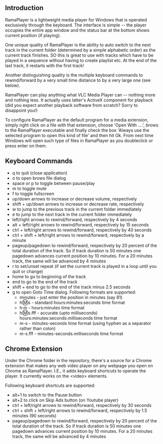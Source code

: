 ﻿Introduction
--------------------

RamaPlayer is a lightweight media player for Windows that is operated exclusively through the keyboard. The interface is simple -- the player occupies the entire app window and the status bar at the bottom shows current position (if playing).

One unique quality of RamaPlayer is the ability to auto switch to the next track in the current folder (determined by a simple alphabetic order) as the current track finishes. SO this is great to use with tracks which have to be played in a sequence without having to create playlist etc. At the end of the last track, it restarts with the first track!

Another distinguishing quality is the multiple keyboard commands to rewind/forward by a very small time distance to by a very large one (see below).

RamaPlayer can play anything what VLC Media Player  can -- nothing more and nothing less. It actually uses latter's ActiveX component for playback (did you expect another playback software from scratch? Sorry to disappoint you!)

To configure RamaPlayer as the default program for a media extension, simply right click on a file with that extension, choose 'Open With ....', brows to the RamaPlayer executable and finally check the box 'Always use the selected program to open this kind of file' and then hit Ok. From next time Windows will open such type of files in RamaPlayer as you doubleclick or press enter on them.

Keyboard Commands
--------------------

- q to quit (close application)
- o to open brows file dialog
- space or p to toggle between pause/play
- m to toggle mute
- f to toggle fullscreen
- up/down arrows to increase or decrease volume, respectively
- shift + up/down arrows to increase or decrease rate, respectively
- w to jump to the previous track in the current folder immediately
- e to jump to the next track in the current folder immediately
- left/right arrows to rewind/forward, respectively by 4 seconds
- alt + left/right arrows to rewind/forward, respectively by 15 seconds
- ctrl + left/right arrows to rewind/forward, respectively by 40 seconds
- ctrl + shift + left/right arrows to rewind/forward, respectively by a minute
- pageup/pagedown  to rewind/forward, respectively by 20 percent of the total duration of the track. So if track duration is 50 minutes one pagedown advances current position by 10 minutes. For a 20 minutes track, the same will be advanced by 4 minutes
- r to set/unset repeat (if set the current track is played in a loop until you quit or change)
- home to go to beginning of the track
- end to go to the end of the track
- shift + end to go to the end of the track minus 2.5 seconds
- g to open Goto Time dialog. Following formats are supported:
    - minutes - just enter the position in minutes (say 81)
    - h:m:s - standard hours:minutes:seconds time format
    - h:m - hours:minutes time format
    - h:m:s.fff - accurate (upto milliseconds) hours:minutes:seconds.milliseconds time format
    - m-s - minutes-seconds time format (using hyphen as a separator rather than colon)
    - m-s.fff - minutes-seconds.milliseconds time format
    
Chrome Extension
--------------------

Under the Chrome folder in the repository, there's a source for a Chrome extension  that makes any web video player on any webpage you open on Chrome as RamaPlayer. I.E., it adds keyboard shortcuts to operate the player. It currently works on the \<video\> elements.

Following keyboard shortcuts are supported:
- alt+1 to switch to the Pause button
- alt+2 to click on Skip Ads button (on Youtube player)
- ctrl + left/right arrows to rewind/forward, respectively by 30 seconds
- ctrl + shift + left/right arrows to rewind/forward, respectively by 1.5 minutes (90 seconds)
- pageup/pagedown  to rewind/forward, respectively by 20 percent of the total duration of the track. So if track duration is 50 minutes one pagedown advances current position by 10 minutes. For a 20 minutes track, the same will be advanced by 4 minutes
